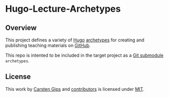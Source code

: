 # Hugo-Lecture-Archetypes

## Overview

This project defines a variety of [Hugo](https://gohugo.io/)
[archetypes](https://gohugo.io/content-management/archetypes/)
for creating and publishing teaching materials on
[GitHub](https://docs.github.com/en/pages).

This repo is intented to be included in the target project as a
[Git submodule](https://git-scm.com/book/en/v2/Git-Tools-Submodules)
`archetypes`.

## License

This work by [Carsten Gips](https://github.com/cagix) and [contributors](https://github.com/cagix/Hugo-Lecture-Archetypes/graphs/contributors) is licensed under [MIT](https://opensource.org/licenses/MIT).
